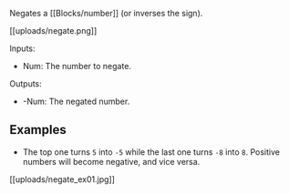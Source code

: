 Negates a [[Blocks/number]] (or inverses the sign).

[[uploads/negate.png]]

Inputs:

- Num: The number to negate.

Outputs:

- -Num: The negated number.

## Examples
- The top one turns `5` into `-5` while the last one turns `-8` into `8`. Positive numbers will become negative, and vice versa.

[[uploads/negate_ex01.jpg]]